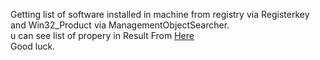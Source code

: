 Getting list of software installed in machine from registry via Registerkey and Win32_Product via ManagementObjectSearcher.<br>
u can see list of propery in Result From <a href="https://docs.microsoft.com/en-us/previous-versions/windows/desktop/legacy/aa394378(v=vs.85)?redirectedfrom=MSDN#syntax"> Here </a>
<br>Good luck.
